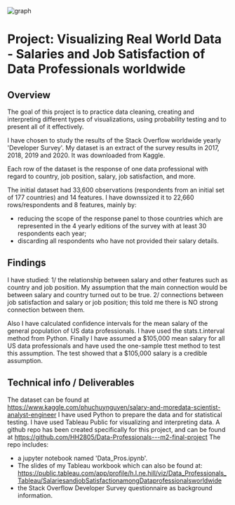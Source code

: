 ![graph](../graph.jpg)


# Project: Visualizing Real World Data - Salaries and Job Satisfaction of Data Professionals worldwide

## Overview

The goal of this project is to practice data cleaning, creating and interpreting different types of visualizations, using probability testing and to present all of it effectively.

I have chosen to study the results of the Stack Overflow worldwide yearly 'Developer Survey'. My dataset is an extract of the survey results in 2017, 2018, 2019 and 2020. It was downloaded from Kaggle.

Each row of the dataset is the response of one data professional with regard to country, job position, salary, job satisfaction, and more.

The initial dataset had 33,600 observations (respondents from an initial set of 177 countries) and 14 features.
I have downssized it to 22,660 rows/respondents and 8 features, mainly by:
 - reducing the scope of the response panel to those countries which are represented in the 4 yearly editions of the survey with at least 30 respondents each year;
 - discarding all respondents who have not provided their salary details.

## Findings

I have studied:
1/ the relationship between salary and other features such as country and job position. My assumption that the main connection would be between salary and country turned out to be true. 
2/ connections between job satisfaction and salary or job position; this told me there is NO strong connection between them.

Also I have calculated confidence intervals for the mean salary of the general population of US data professionals. I have used the stats.t.interval method from Python.
Finally I have assumed a $105,000 mean salary for all US data professionals and have used the one-sample ttest method to test this assumption. The test showed that a $105,000 salary is a credible assumption.


## Technical info / Deliverables
The dataset can be found at https://www.kaggle.com/phuchuynguyen/salary-and-moredata-scientist-analyst-engineer
I have used Python to prepare the data and for statistical testing. I have used Tableau Public for visualizing and interpreting data.
A github repo has been created specifically for this project, and can be found at https://github.com/HH2805/Data-Professionals---m2-final-project 
The repo includes:
 - a jupyter notebook named 'Data_Pros.ipynb'.
 - The slides of my Tableau workbook which can also be found at: https://public.tableau.com/app/profile/h.l.ne.hill/viz/Data_Professionals_Tableau/SalariesandjobSatisfactionamongDataprofessionalsworldwide
 - the Stack Overflow Developer Survey questionnaire as background information.



